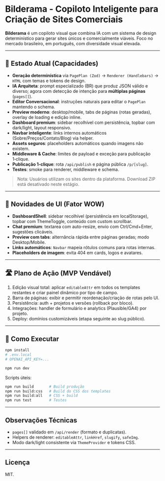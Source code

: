 # Bilderama - Copiloto Inteligente para Criação de Sites Comerciais

**Bilderama** é um copiloto visual que combina IA com um sistema de design determinístico para gerar sites únicos e comercialmente viáveis. Foco no mercado brasileiro, em português, com diversidade visual elevada.

---

## 🎯 Estado Atual (Capacidades)

- **Geração determinística** via `PagePlan (Zod)` → `Renderer (Handlebars)` → `HTML` com temas e tokens de design.
- **IA Arquiteta**: prompt especializado (BR) que produz JSON válido e diverso; agora com detecção de intenção para **múltiplas páginas** (`pages[]`).
- **Editor Conversacional**: instruções naturais para editar o `PagePlan` mantendo o schema.
- **Preview moderno**: desktop/mobile, tabs de páginas (rotas geradas), overlay de loading e edição inline.
- **Dashboard premium**: sidebar recolhível com persistência, topbar com dark/light, layout responsivo.
- **Navbar inteligente**: links internos automáticos (Sobre/Preços/Contato/Blog) via helper.
- **Assets seguros**: placeholders automáticos quando imagens não existem.
- **Middleware & Cache**: limites de payload e exceção para publicação 1‑clique.
- **Publicação 1‑clique**: rota `/api/publish` e página pública `/p/[slug]`.
- **Testes**: smoke para renderer, middleware e schema.

> Nota: Usuários utilizam os sites dentro da plataforma. Download ZIP está desativado neste estágio.

---

## 🚀 Novidades de UI (Fator WOW)

- **DashboardShell**: sidebar recolhível (persistência em localStorage), topbar com ThemeToggle, conteúdo com custom scrollbar.
- **Chat premium**: textarea com auto-resize, envio com Ctrl/Cmd+Enter, sugestões clicáveis.
- **Preview com tabs**: alternância rápida entre páginas geradas; modo Desktop/Mobile.
- **Links automáticos**: `Navbar` mapeia rótulos comuns para rotas internas.
- **Placeholders de imagem**: evita 404 em cards, logos e avatares.

---

## 🛣️ Plano de Ação (MVP Vendável)

1) Edição visual total: aplicar `editableAttr` em todos os templates restantes e criar painel dinâmico por tipo de campo.
2) Barra de páginas: exibir e permitir reordenação/criação de rotas pelo UI.
3) Persistência: auth + projetos e versões (rollback por bloco).
4) Integrações: handler de formulário e analytics (Plausible/GA4) por projeto.
5) Deploy: domínios customizáveis (etapa seguinte ao slug público).

---

## 🔧 Como Executar

```bash
npm install
# .env.local
# OPENAI_API_KEY=...

npm run dev
```

Scripts úteis:
```bash
npm run build       # Build produção
npm run build:css   # Build do CSS dos templates
npm run build:all   # CSS + build
npm run test        # Testes
```

---

## Observações Técnicas

- `pages[]` validado em `/api/render` (formato e duplicatas).
- Helpers de renderer: `editableAttr`, `linkHref`, `slugify`, `safeImg`.
- Modo dark/light consistente via `ThemeProvider` e tokens CSS.

---

## Licença
MIT.
